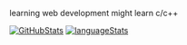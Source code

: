 learning web development 
might learn c/c++
<br />

[![GitHubStats](https://github-readme-stats.vercel.app/api?username=fugni&show_icons=true&theme=radical)](#)
[![languageStats](https://github-readme-stats-git-masterrstaa-rickstaa.vercel.app/api/top-langs/?username=fugni&layout=compact&theme=radical)](#)

